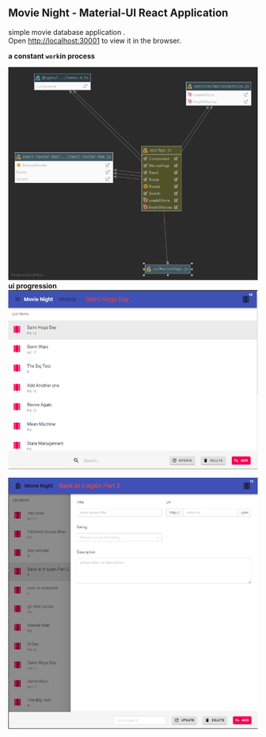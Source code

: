 
## Movie Night - Material-UI React Application

simple movie database application .<br />
Open [http://localhost:30001](http://localhost:3000) to view it in the browser.

**a constant  `work`in process**

![Image description](./src/assets/MoviesPage.png)
**ui progression**
![Image description](./src/assets/_ui_v_01.png)

![Image description](./src/assets/_ui_v_02.png)

